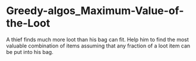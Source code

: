 # Greedy-algos_Maximum-Value-of-the-Loot
A thief finds much more loot than his bag can fit. Help him to find the most valuable combination of items assuming that any fraction of a loot item can be put into his bag.
